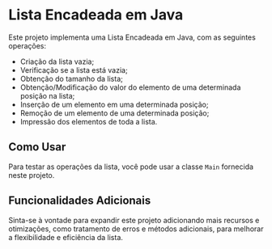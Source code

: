 # Lista Encadeada em Java

Este projeto implementa uma Lista Encadeada em Java, com as seguintes operações:

- Criação da lista vazia;
- Verificação se a lista está vazia;
- Obtenção do tamanho da lista;
- Obtenção/Modificação do valor do elemento de uma determinada posição na lista;
- Inserção de um elemento em uma determinada posição;
- Remoção de um elemento de uma determinada posição;
- Impressão dos elementos de toda a lista.

## Como Usar

Para testar as operações da lista, você pode usar a classe `Main` fornecida neste projeto.

## Funcionalidades Adicionais
Sinta-se à vontade para expandir este projeto adicionando mais recursos e otimizações, como tratamento de erros e métodos adicionais, para melhorar a flexibilidade e eficiência da lista.
